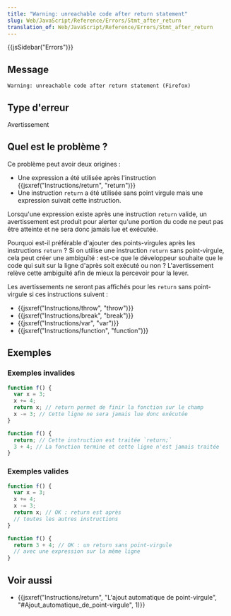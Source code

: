 ```yaml
---
title: "Warning: unreachable code after return statement"
slug: Web/JavaScript/Reference/Errors/Stmt_after_return
translation_of: Web/JavaScript/Reference/Errors/Stmt_after_return
---
```


{{jsSidebar("Errors")}}

## Message

```
Warning: unreachable code after return statement (Firefox)
```

## Type d'erreur

Avertissement

## Quel est le problème ?

Ce problème peut avoir deux origines :

- Une expression a été utilisée après l'instruction {{jsxref("Instructions/return", "return")}}
- Une instruction `return` a été utilisée sans point virgule mais une expression suivait cette instruction.

Lorsqu'une expression existe après une instruction `return` valide, un avertissement est produit pour alerter qu'une portion du code ne peut pas être atteinte et ne sera donc jamais lue et exécutée.

Pourquoi est-il préférable d'ajouter des points-virgules après les instructions `return` ? Si on utilise une instruction `return` sans point-virgule, cela peut créer une ambiguïté : est-ce que le développeur souhaite que le code qui suit sur la ligne d'après soit exécuté ou non ? L'avertissement relève cette ambiguïté afin de mieux la percevoir pour la lever.

Les avertissements ne seront pas affichés pour les `return` sans point-virgule si ces instructions suivent :

- {{jsxref("Instructions/throw", "throw")}}
- {{jsxref("Instructions/break", "break")}}
- {{jsxref("Instructions/var", "var")}}
- {{jsxref("Instructions/function", "function")}}

## Exemples

### Exemples invalides

```js example-bad
function f() {
  var x = 3;
  x += 4;
  return x; // return permet de finir la fonction sur le champ
  x -= 3; // Cette ligne ne sera jamais lue donc exécutée
}

function f() {
  return; // Cette instruction est traitée `return;`
  3 + 4; // La fonction termine et cette ligne n'est jamais traitée
}
```

### Exemples valides

```js example-good
function f() {
  var x = 3;
  x += 4;
  x -= 3;
  return x; // OK : return est après
  // toutes les autres instructions
}

function f() {
  return 3 + 4; // OK : un return sans point-virgule
  // avec une expression sur la même ligne
}
```

## Voir aussi

- {{jsxref("Instructions/return", "L'ajout automatique de point-virgule", "#Ajout_automatique_de_point-virgule", 1)}}

